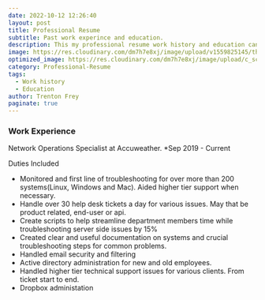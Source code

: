 ```yaml
---
date: 2022-10-12 12:26:40
layout: post
title: Professional Resume
subtitle: Past work experince and education.
description: This my professional resume work history and education can be found here. 
image: https://res.cloudinary.com/dm7h7e8xj/image/upload/v1559825145/theme16_o0seet.jpg
optimized_image: https://res.cloudinary.com/dm7h7e8xj/image/upload/c_scale,w_380/v1559825145/theme16_o0seet.jpg
category: Professional-Resume
tags:
  - Work history
  - Education
author: Trenton Frey
paginate: true
---
```



### Work Experience

Network Operations Specialist at Accuweather.
*Sep 2019 - Current

Duties Included 

* Monitored and first line of troubleshooting for over more than 200 systems(Linux, Windows and Mac). Aided higher tier support when necessary.
* Handle over 30 help desk tickets a day for various issues. May that be product related, end-user or api.
* Create scripts to help streamline department members time while troubleshooting server side issues by 15%
* Created clear and useful documentation on systems and crucial troubleshooting steps for common problems.
* Handled email security and filtering
* Active directory administration for new and old employees.
* Handled higher tier technical support issues for various clients. From ticket start to end.
* Dropbox administation  
 

	
	






